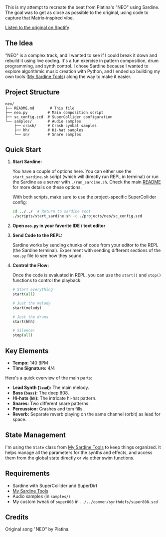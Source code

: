 This is my attempt to recreate the beat from Platina's "NEO" using Sardine. The goal was to get as close as possible to the original, using code to capture that Matrix-inspired vibe.

[Listen to the original on Spotify](https://open.spotify.com/track/6QMdoaaVCEoolddEncgRvA?si=d4a53d58468643fe)

## The Idea

"NEO" is a complex track, and I wanted to see if I could break it down and rebuild it using live coding. It's a fun exercise in pattern composition, drum programming, and synth control. I chose Sardine because I wanted to explore algorithmic music creation with Python, and I ended up building my own tools ([My Sardine Tools](../my_sardine_tools/README.md)) along the way to make it easier.

## Project Structure

```
neo/
├── README.md       # This file
├── neo.py         # Main composition script
├── sc_config.scd  # SuperCollider configuration
└── samples/       # Audio samples
    ├── crash/     # Crash cymbal samples
    ├── hh/        # Hi-hat samples
    └── sn/        # Snare samples
```

## Quick Start

1.  **Start Sardine:**

    You have a couple of options here. You can either use the `start_sardine.sh` script (which will directly run REPL in terminal) or run the Sardine as a server with `./run_sardine.sh`. Check the main [README](./README.md) for more details on these options.

    With both scripts, make sure to use the project-specific SuperCollider config:

    ```bash
    cd ../../  # Return to sardine root
    ./scripts/start_sardine.sh -c ./projects/neo/sc_config.scd
    ```

2.  **Open `neo.py` in your favorite IDE / text editor**

3.  **Send Code to the REPL:**

    Sardine works by sending chunks of code from your editor to the REPL (the Sardine terminal). Experiment with sending different sections of the `neo.py` file to see how they sound.

4.  **Control the Flow:**

    Once the code is evaluated in REPL, you can use the `start()` and `stop()` functions to control the playback:

    ```python
    # Start everything
    start(all)

    # Just the melody
    start(melody)

    # Just the drums
    start(hhh)

    # Silence!
    stop(all)
    ```

## Key Elements

*   **Tempo:** 140 BPM
*   **Time Signature:** 4/4

Here's a quick overview of the main parts:

*   **Lead Synth (`lead`):**  The main melody.
*   **Bass (`bass`):**  The deep 808.
*   **Hi-hats (`hh`):**  The intricate hi-hat pattern.
*   **Snares:**  Two different snare patterns.
*   **Percussion:**  Crashes and tom fills.
*   **Reverb:**  Separate reverb playing on the same channel (orbit) as lead for space.

## State Management

I'm using the `State` class from [My Sardine Tools](../my_sardine_tools/README.md) to keep things organized. It helps manage all the parameters for the synths and effects, and access them from the global state directly or via other swim functions.

## Requirements

*   Sardine with SuperCollider and SuperDirt
*   [My Sardine Tools](../my_sardine_tools/README.md)
*   Audio samples (in `samples/`)
*   My custom tweak of `super808` in `../../common/synthdefs/super808.scd`

## Credits

Original song "NEO" by Platina.

